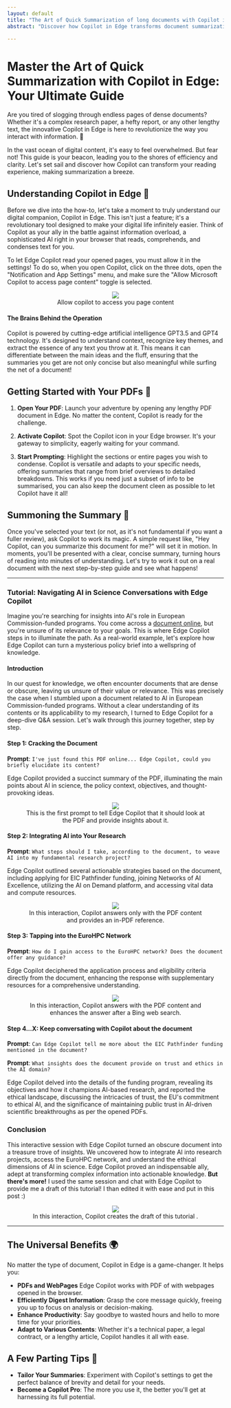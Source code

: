 ```yaml
---
layout: default
title: "The Art of Quick Summarization of long documents with Copilot in Edge"
abstract: "Discover how Copilot in Edge transforms document summarization, making it swift and effortless. Let's face the overinformation issue by focusing just about the right bit you need! This guide explores its intuitive use, enhancing productivity and understanding it with a click"

---
```


# Master the Art of Quick Summarization with Copilot in Edge: Your Ultimate Guide

Are you tired of slogging through endless pages of dense documents? Whether it's a complex research paper, a hefty report, or any other lengthy text, the innovative Copilot in Edge is here to revolutionize the way you interact with information. 🌟

In the vast ocean of digital content, it's easy to feel overwhelmed. But fear not! This guide is your beacon, leading you to the shores of efficiency and clarity. Let's set sail and discover how Copilot can transform your reading experience, making summarization a breeze.

## Understanding Copilot in Edge 🧭

Before we dive into the how-to, let's take a moment to truly understand our digital companion, Copilot in Edge. This isn't just a feature; it's a revolutionary tool designed to make your digital life infinitely easier. Think of Copilot as your ally in the battle against information overload, a sophisticated AI right in your browser that reads, comprehends, and condenses text for you.

To let Edge Copilot read your opened pages, you must allow it in the settings! To do so, when you open Copilot, click on the three dots, open the "Notification and App Settings" menu, and make sure the "Allow Microsoft Copilot to access page content" toggle is selected.

<p align="center">
<figure align="center">
    <img src="https://malgocoder54.github.io/assets/summary_pdf/abilita_copilot_docs.png"/>
    <figcaption  align="center">Allow copilot to access you page content </figcaption>
</figure>
</p>


#### The Brains Behind the Operation
Copilot is powered by cutting-edge artificial intelligence GPT3.5 and GPT4 technology. It's designed to understand context, recognize key themes, and extract the essence of any text you throw at it. This means it can differentiate between the main ideas and the fluff, ensuring that the summaries you get are not only concise but also meaningful while surfing the net of a document!

## Getting Started with Your PDFs 📄

1. **Open Your PDF**: Launch your adventure by opening any lengthy PDF document in Edge. No matter the content, Copilot is ready for the challenge.

2. **Activate Copilot**: Spot the Copilot icon in your Edge browser. It's your gateway to simplicity, eagerly waiting for your command.

3. **Start Prompting**: Highlight the sections or entire pages you wish to condense. Copilot is versatile and adapts to your specific needs, offering summaries that range from brief overviews to detailed breakdowns. This works if you need just a subset of info to be summarised, you can also keep the document cleen as possible to let Copilot have it all!

## Summoning the Summary 📜

Once you've selected your text (or not, as it's not fundamental if you want a fuller review), ask Copilot to work its magic. A simple request like, "Hey Copilot, can you summarize this document for me?" will set it in motion. In moments, you'll be presented with a clear, concise summary, turning hours of reading into minutes of understanding. Let's try to work it out on a real document with the next step-by-step guide and see what happens!

---
### Tutorial: Navigating AI in Science Conversations with Edge Copilot

Imagine you're searching for insights into AI's role in European Commission-funded programs. You come across a [document online](https://research-and-innovation.ec.europa.eu/system/files/2023-12/ec_rtd_ai-in-science-pb.pdf), but you're unsure of its relevance to your goals. This is where Edge Copilot steps in to illuminate the path. As a real-world example, let's explore how Edge Copilot can turn a mysterious policy brief into a wellspring of knowledge.

#### Introduction

In our quest for knowledge, we often encounter documents that are dense or obscure, leaving us unsure of their value or relevance. This was precisely the case when I stumbled upon a document related to AI in European Commission-funded programs. Without a clear understanding of its contents or its applicability to my research, I turned to Edge Copilot for a deep-dive Q&A session. Let's walk through this journey together, step by step.

#### Step 1: Cracking the Document

**Prompt**: `I've just found this PDF online... Edge Copilot, could you briefly elucidate its content?`

Edge Copilot provided a succinct summary of the PDF, illuminating the main points about AI in science, the policy context, objectives, and thought-provoking ideas.

<p align="center">
<figure align="center">
    <img src="https://malgocoder54.github.io/assets/summary_pdf/tutorial_1.png"/>
    <figcaption  align="center">This is the first prompt to tell Edge Copilot that it should look at the PDF and provide insights about it.</figcaption>
</figure>
</p>


#### Step 2: Integrating AI into Your Research

**Prompt**: `What steps should I take, according to the document, to weave AI into my fundamental research project?`

Edge Copilot outlined several actionable strategies based on the document, including applying for EIC Pathfinder funding, joining Networks of AI Excellence, utilizing the AI on Demand platform, and accessing vital data and compute resources.

<p align="center">
<figure align="center">
    <img src="https://malgocoder54.github.io/assets/summary_pdf/tutorial_2.png"/>
    <figcaption  align="center">In this interaction, Copilot answers only with the PDF content and provides an in-PDF reference.</figcaption>
</figure>
</p>

#### Step 3: Tapping into the EuroHPC Network

**Prompt**: `How do I gain access to the EuroHPC network? Does the document offer any guidance?`

Edge Copilot deciphered the application process and eligibility criteria directly from the document, enhancing the response with supplementary resources for a comprehensive understanding.

<p align="center">
<figure align="center">
    <img src="https://malgocoder54.github.io/assets/summary_pdf/tutorial_3.png"/>
    <figcaption  align="center">In this interaction, Copilot answers with the PDF content and enhances the answer after a Bing web search.</figcaption>
</figure>
</p>


#### Step 4...X: Keep conversating with Copilot about the document

**Prompt**: `Can Edge Copilot tell me more about the EIC Pathfinder funding mentioned in the document?`

**Prompt**: `What insights does the document provide on trust and ethics in the AI domain?`

Edge Copilot delved into the details of the funding program, revealing its objectives and how it champions AI-based research, and reported the ethical landscape, discussing the intricacies of trust, the EU's commitment to ethical AI, and the significance of maintaining public trust in AI-driven scientific breakthroughs as per the opened PDFs.

### Conclusion

This interactive session with Edge Copilot turned an obscure document into a treasure trove of insights. We uncovered how to integrate AI into research projects, access the EuroHPC network, and understand the ethical dimensions of AI in science. Edge Copilot proved an indispensable ally, adept at transforming complex information into actionable knowledge. **But there's more!** I used the same session and chat with Edge Copilot to provide me a draft of this tutorial! I than edited it with ease and put in this post :)

<p align="center">
<figure align="center">
    <img src="https://malgocoder54.github.io/assets/summary_pdf/tutorial_4.png"/>
    <figcaption  align="center">In this interaction, Copilot creates the draft of this tutorial .</figcaption>
</figure>
</p>



---


## The Universal Benefits 🌍

No matter the type of document, Copilot in Edge is a game-changer. It helps you:

- **PDFs and WebPages** Edge Copilot works with PDF of with webpages opened in the browser.
- **Efficiently Digest Information**: Grasp the core message quickly, freeing you up to focus on analysis or decision-making.
- **Enhance Productivity**: Say goodbye to wasted hours and hello to more time for your priorities.
- **Adapt to Various Contents**: Whether it's a technical paper, a legal contract, or a lengthy article, Copilot handles it all with ease.

## A Few Parting Tips 🎩

- **Tailor Your Summaries**: Experiment with Copilot's settings to get the perfect balance of brevity and detail for your needs.
- **Become a Copilot Pro**: The more you use it, the better you'll get at harnessing its full potential.
